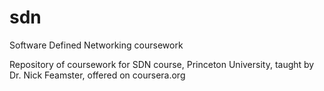 # sdn
Software Defined Networking coursework

Repository of coursework for SDN course, Princeton University, taught by
Dr. Nick Feamster, offered on coursera.org

